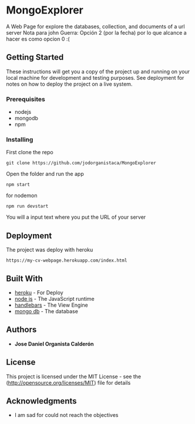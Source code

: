 # MongoExplorer

A Web Page for explore the databases, collection, and documents of a url server
Nota para john Guerra: Opción 2 (por la fecha) por lo que alcance a hacer es como opcion 0 :(

## Getting Started

These instructions will get you a copy of the project up and running on your local machine for development and testing purposes. See deployment for notes on how to deploy the project on a live system.

### Prerequisites

* nodejs
* mongodb
* npm

### Installing

First clone the repo

```
git clone https://github.com/jodorganistaca/MongoExplorer
```

Open the folder and run the app
```
npm start
```
for nodemon
```
npm run devstart
```

You will a input text where you put the URL of your server

## Deployment

The project was deploy with heroku
```
https://my-cv-webpage.herokuapp.com/index.html
```

## Built With

* [heroku](https://www.heroku.com) - For Deploy
* [node js](https://nodejs.org/es/) - The JavaScript runtime
* [handlebars](https://handlebarsjs.com/) - The View Engine
* [mongo db](https://www.mongodb.com/) - The database

## Authors

* **Jose Daniel Organista Calderón** 

## License

This project is licensed under the MIT License - see the (http://opensource.org/licenses/MIT) file for details

## Acknowledgments

* I am sad for could not reach the objectives

